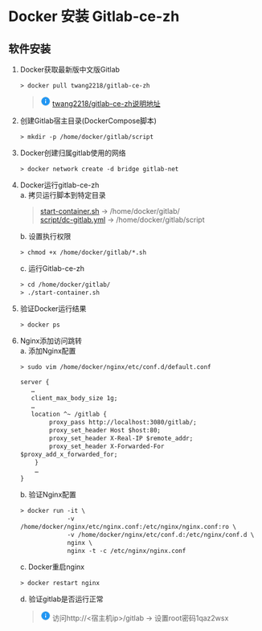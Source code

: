 # Docker 安装 Gitlab-ce-zh

## 软件安装

1.  Docker获取最新版中文版Gitlab<br>

    ```命令
    > docker pull twang2218/gitlab-ce-zh
    ```

    > ![info][info] [twang2218/gitlab-ce-zh说明地址][gitlab-ce-zh地址]

2.  创建Gitlab宿主目录(DockerCompose脚本)<br>

    ```命令
    > mkdir -p /home/docker/gitlab/script
    ```

3.  Docker创建归属gitlab使用的网络<br>

    ```命令
    > docker network create -d bridge gitlab-net
    ```

4.  Docker运行gitlab-ce-zh<br>
    a. 拷贝运行脚本到特定目录<br>

    > [start-container.sh](files/02/start-container.sh) -> /home/docker/gitlab/<br>
    > [script/dc-gitlab.yml](files/02/script/dc-gitlab.yml) -> /home/docker/gitlab/script<br>

    b. 设置执行权限<br>

    ```命令
    > chmod +x /home/docker/gitlab/*.sh
    ```

    c. 运行Gitlab-ce-zh<br>

    ```命令
    > cd /home/docker/gitlab/
    > ./start-container.sh
    ```

5.  验证Docker运行结果<br>

    ```命令
    > docker ps
    ```

5.  Nginx添加访问跳转<br>
    a. 添加Nginx配置<br>

    ```命令
    > sudo vim /home/docker/nginx/etc/conf.d/default.conf
    ```

    ```内容
    server {
       …
       client_max_body_size 1g;
       …
       location ^~ /gitlab {
            proxy_pass http://localhost:3080/gitlab/;
            proxy_set_header Host $host:80;
            proxy_set_header X-Real-IP $remote_addr;
            proxy_set_header X-Forwarded-For $proxy_add_x_forwarded_for;
        }
        …
    }
    ```

    b. 验证Nginx配置<br>

    ```命令
    > docker run -it \
                 -v /home/docker/nginx/etc/nginx.conf:/etc/nginx/nginx.conf:ro \
                 -v /home/docker/nginx/etc/conf.d:/etc/nginx/conf.d \
                 nginx \
                 nginx -t -c /etc/nginx/nginx.conf
    ```

    c. Docker重启nginx<br>

    ```命令
    > docker restart nginx
    ```

    d. 验证gitlab是否运行正常<br>

    > ![info][info] 访问http\://\<宿主机ip>/gitlab -> 设置root密码1qaz2wsx

[info]: /images/info.png

[gitlab-ce-zh地址]: https://hub.docker.com/r/twang2218/gitlab-ce-zh/
